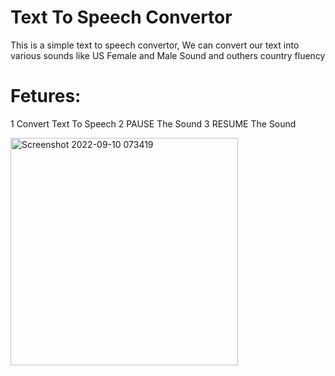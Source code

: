 # Text To Speech Convertor
This is a simple text to speech convertor, We can convert our text into various sounds like US Female and Male Sound and outhers country fluency

# Fetures:
1 Convert Text To Speech 
2 PAUSE The Sound 
3 RESUME The Sound

<img width="364" alt="Screenshot 2022-09-10 073419" src="https://user-images.githubusercontent.com/55138445/189464982-cbfed97b-1eb4-49a9-8a4a-e251dae17526.png">
